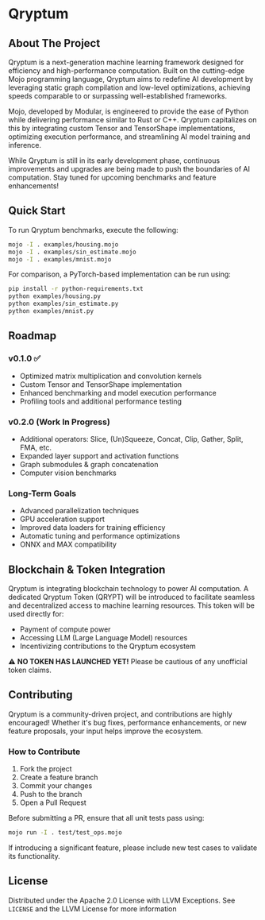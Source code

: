 # Qryptum

## About The Project

Qryptum is a next-generation machine learning framework designed for efficiency and high-performance computation. Built on the cutting-edge Mojo programming language, Qryptum aims to redefine AI development by leveraging static graph compilation and low-level optimizations, achieving speeds comparable to or surpassing well-established frameworks.

Mojo, developed by Modular, is engineered to provide the ease of Python while delivering performance similar to Rust or C++. Qryptum capitalizes on this by integrating custom Tensor and TensorShape implementations, optimizing execution performance, and streamlining AI model training and inference.

While Qryptum is still in its early development phase, continuous improvements and upgrades are being made to push the boundaries of AI computation. Stay tuned for upcoming benchmarks and feature enhancements!

## Quick Start

To run Qryptum benchmarks, execute the following:

```sh
mojo -I . examples/housing.mojo
mojo -I . examples/sin_estimate.mojo
mojo -I . examples/mnist.mojo
```

For comparison, a PyTorch-based implementation can be run using:

```sh
pip install -r python-requirements.txt
python examples/housing.py
python examples/sin_estimate.py
python examples/mnist.py
```

## Roadmap

### v0.1.0 ✅
- Optimized matrix multiplication and convolution kernels
- Custom Tensor and TensorShape implementation
- Enhanced benchmarking and model execution performance
- Profiling tools and additional performance testing

### v0.2.0 (Work In Progress)
- Additional operators: Slice, (Un)Squeeze, Concat, Clip, Gather, Split, FMA, etc.
- Expanded layer support and activation functions
- Graph submodules & graph concatenation
- Computer vision benchmarks

### Long-Term Goals
- Advanced parallelization techniques
- GPU acceleration support
- Improved data loaders for training efficiency
- Automatic tuning and performance optimizations
- ONNX and MAX compatibility

## Blockchain & Token Integration
Qryptum is integrating blockchain technology to power AI computation. A dedicated Qryptum Token (QRYPT) will be introduced to facilitate seamless and decentralized access to machine learning resources. This token will be used directly for:

- Payment of compute power
- Accessing LLM (Large Language Model) resources
- Incentivizing contributions to the Qryptum ecosystem

⚠ **NO TOKEN HAS LAUNCHED YET!** Please be cautious of any unofficial token claims.

## Contributing
Qryptum is a community-driven project, and contributions are highly encouraged! Whether it's bug fixes, performance enhancements, or new feature proposals, your input helps improve the ecosystem.

### How to Contribute
1. Fork the project
2. Create a feature branch
3. Commit your changes
4. Push to the branch
5. Open a Pull Request

Before submitting a PR, ensure that all unit tests pass using:

```sh
mojo run -I . test/test_ops.mojo
```

If introducing a significant feature, please include new test cases to validate its functionality.

## License
Distributed under the Apache 2.0 License with LLVM Exceptions. See `LICENSE` and the LLVM License for more information

